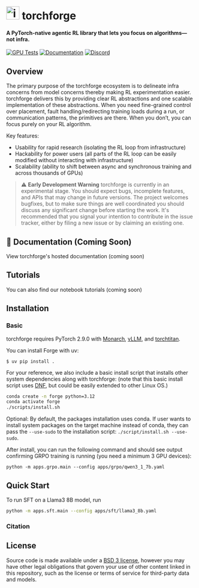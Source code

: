 # <img width="35" height="35" alt="image" src="https://github.com/user-attachments/assets/2700a971-e5d6-4036-b03f-2f89c9791609" /> torchforge

#### A PyTorch-native agentic RL library that lets you focus on algorithms—not infra.
[![GPU Tests](https://github.com/meta-pytorch/forge/actions/workflows/gpu_test.yaml/badge.svg?branch=main)](https://github.com/meta-pytorch/forge/actions/workflows/gpu_test.yaml?query=branch%3Amain)
[![Documentation](https://img.shields.io/badge/Docs-meta--pytorch.org-blue?style=flat&logo=readthedocs&logoColor=white)](https://meta-pytorch.org/torchforge/)
[![Discord](https://img.shields.io/badge/Discord-OpenEnv-7289da?style=flat&logo=discord&logoColor=white)](https://discord.gg/YsTYBh6PD9)

## Overview
The primary purpose of the torchforge ecosystem is to delineate infra concerns from model concerns thereby making RL experimentation easier. torchforge delivers this by providing clear RL abstractions and one scalable implementation of these abstractions. When you need fine-grained control over placement, fault handling/redirecting training loads during a run, or communication patterns, the primitives are there. When you don’t, you can focus purely on your RL algorithm.

Key features:
- Usability for rapid research (isolating the RL loop from infrastructure)
- Hackability for power users (all parts of the RL loop can be easily modified without interacting with infrastructure)
- Scalability (ability to shift between async and synchronous training and across thousands of GPUs)

> ⚠️ **Early Development Warning** torchforge is currently in an experimental
> stage. You should expect bugs, incomplete features, and APIs that may change
> in future versions. The project welcomes bugfixes, but to make sure things are
> well coordinated you should discuss any significant change before starting the
> work. It's recommended that you signal your intention to contribute in the
> issue tracker, either by filing a new issue or by claiming an existing one.

## 📖 Documentation (Coming Soon)

View torchforge's hosted documentation (coming soon)

## Tutorials

You can also find our notebook tutorials (coming soon)

## Installation

### Basic

torchforge requires PyTorch 2.9.0 with [Monarch](https://github.com/meta-pytorch/monarch), [vLLM](https://github.com/vllm-project/vllm), and [torchtitan](https://github.com/pytorch/torchtitan).

You can install Forge with uv:
```
$ uv pip install .
```

For your reference, we also include a basic install script that installs other system dependencies
along with torchforge:
(note that this basic install script
uses [DNF](https://docs.fedoraproject.org/en-US/quick-docs/dnf/), but could be easily extended to other Linux OS.)

```bash
conda create -n forge python=3.12
conda activate forge
./scripts/install.sh
```

Optional: By default, the packages installation uses conda. If user wants to install system packages on the target machine instead of conda, they can pass the `--use-sudo` to the installation script: `./script/install.sh --use-sudo`.

After install, you can run the following command and should see output confirming GRPO training is running (you need a minimum 3 GPU devices):

```
python -m apps.grpo.main --config apps/grpo/qwen3_1_7b.yaml
```

## Quick Start

To run SFT on a Llama3 8B model, run

```bash
python -m apps.sft.main --config apps/sft/llama3_8b.yaml
```

### Citation

## License

Source code is made available under a [BSD 3 license](./LICENSE), however you may have other legal obligations that govern your use of other content linked in this repository, such as the license or terms of service for third-party data and models.
